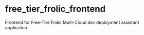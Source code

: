 # free_tier_frolic_frontend
Frontend for Free-Tier Frolic Multi-Cloud dev deployment assistant application
